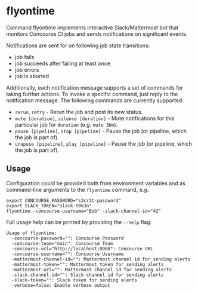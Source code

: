 # flyontime

Command flyontime implements interactive Slack/Mattermost bot that monitors
Concourse CI jobs and sends notifications on significant events.

Notifications are sent for on following job state transitions:
* job fails
* job succeeds after failing at least once
* job errors
* job is aborted

Additionally, each notification message supports a set of commands for taking
further actions. To invoke a specific command, just reply to the notification
message. The following commands are currently supported:

* `rerun`, `retry` - Rerun the job and post its new status.
* `mute [duration]`, `silence [duration]` - Mute notifications for this
  particular job for `duration` (e.g. `mute 30m`).
* `pause [pipeline]`, `stop [pipeline]` - Pause the job (or pipeline, which the job is part of).
* `unapuse [pipeline]`, `play [pipeline]` - Pause the job (or pipeline, which the job is part of).

## Usage

Configuration could be provided both from environment variables and as
command-line arguments to the `flyontime` command, e.g.

```
export CONCOURSE_PASSWORD="s3cr3t-password"
export SLACK_TOKEN="slack-t0k3n"
flyontime -concourse-username="Bob" -slack-channel-id="42"
```

Full usage help can be printed by providing the `--help` flag:

```
Usage of flyontime:
  -concourse-password="": Concourse Password
  -concourse-team="main": Concourse Team
  -concourse-url="http://localhost:8080": Concourse URL
  -concourse-username="": Concourse Username
  -mattermost-channel-id="": Mattermost channel id for sending alerts
  -mattermost-token="": Mattermost token for sending alerts
  -mattermost-url="": Mattermost channel id for sending alerts
  -slack-channel-id="": Slack channel id for sending alerts
  -slack-token="": Slack token for sending alerts
  -verbose=false: Enable verbose output
```
